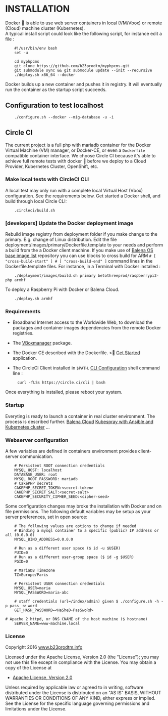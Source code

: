 # INSTALLATION
Docker :whale: is able to use web server containers in local (VM/Vbox) or remote (Cloud) machine cluster (Kubernetes).  
A typical install script could look like the following script, for instance edit a file :

		#!/usr/bin/env bash
		set -u

		cd myphpcms
		git clone https://github.com/b23prodtm/myphpcms.git
		git submodule sync && git submodule update --init --recursive
		./deploy.sh x86_64 --docker

Docker builds up a new container and pushes it in registry.
It will eventually run the container as the startup script succeeds.

## Configuration to test localhost

		./configure.sh --docker --mig-database -u -i

## Circle CI
The current project is a full php with mariadb container for the Docker Virtual Machine (VM) manager, or Docker-CE, or even a ```Dockerfile``` compatible container interface. We choose Circle CI because it's able to achieve full remote tests with docker :whale: before we deploy to a Cloud Provider, Kubernetes Cluster, OpenShift, etc.

### Make local tests with CircleCI CLI
A local test may only run with a complete local Virtual Host (Vbox) configuration. See the requirements below.
Get started a Docker shell, and build through local Circle CLI:

		.circleci/build.sh

### [developers] Update the Docker deployment image
Rebuild image registry from deployment folder if you make change to the primary. E.g. change of Linux distribution. Edit the file deployment/images/primary/Dockerfile.template to your needs and perform a build from the a Docker client machine. If you make use of [Balena OS base image list](https://www.balena.io/docs/reference/base-images/base-images-ref/) repository you can use blocks to cross build for ARM ```# [ "cross-build-start" ] # [ "cross-build-end" ]``` command lines in the Dockerfile.template files. For instance, in a Terminal with Docker installed :

		./deployment/images/build.sh primary betothreeprod/raspberrypi3-php armhf

To deploy a Raspberry Pi with Docker or Balena Cloud.

		./deploy.sh armhf

### Requirements
- Broadband Internet access to the Worldwide Web, to download the packages and container images dependencies from the remote Docker registries.
- The [VBoxmanager](https://www.virtualbox.org/wiki/Downloads) package.
- The Docker CE described with the Dockerfile. >:whale: [Get Started](https://docs.docker.com/machine/get-started/) application.
- The CircleCI Client installed in ```$PATH```. [CLI Configuration](https://circleci.com/docs/2.0/local-cli/#section=configuration) shell command line :

		curl -fLSs https://circle.ci/cli | bash

Once everything is installed, please reboot your system.

### Startup
Everyting is ready to launch a container in real cluster environment. The process is described further. [Balena Cloud](https://www.balena.io/docs/learn/getting-started/raspberrypi3/nodejs/)
[Kubespray with Ansible and Kubernetes cluster](https://github.com/b23prodtm/kubespray)
...

### Webserver configuration
A few variables are defined in containers environment provides client-server communication.

		# Persistent ROOT connection credentials
		MYSQL_HOST: localhost
		DATABASE_USER: root
		MYSQL_ROOT_PASSWORD: mariadb
		# CakePHP secrets
		CAKEPHP_SECRET_TOKEN:<secret-token>
		CAKEPHP_SECRET_SALT:<secret-salt>
		CAKEPHP_SECURITY_CIPHER_SEED:<cipher-seed>

Some configuration changes may broke the installation with Docker and on file permissions. The following default variables may be setup as your server preferences, set in open source:

		# The following values are options to change if needed
		# Binding a mysql container to a specific (public) IP address or all (0.0.0.0)
		MYSQL_BIND_ADDRESS=0.0.0.0

		# Run as a different user space ($ id -u $USER)
		PUID=0
		# Run as a different user-group space ($ id -g $USER)
		PGID=0

		# MariaDB Timezone
		TZ=Europe/Paris

		# Persistent USER connection credentials
		MYSQL_USER=maria
		MYSQL_PASSWORD=maria-abc

		# staff credentials (url=/index/admin) given $ ./configure.sh -h -p pass -w word
		GET_HASH_PASSWORD=<HaSheD-PasSwoRd>

    # Apache 2 httpd, or DNS CNAME of the host machine ($ hostname)
		SERVER_NAME=www-machine.local

### License
   Copyright 2016 www.b23prodtm.info

   Licensed under the Apache License, Version 2.0 (the "License");
   you may not use this file except in compliance with the License.
   You may obtain a copy of the License at

   * [Apache License, Version 2.0](http://www.apache.org/licenses/LICENSE-2.0)

   Unless required by applicable law or agreed to in writing, software
   distributed under the License is distributed on an "AS IS" BASIS,
   WITHOUT WARRANTIES OR CONDITIONS OF ANY KIND, either express or implied.
   See the License for the specific language governing permissions and
   limitations under the License.
